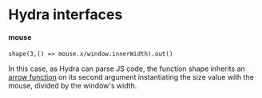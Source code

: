 # Hydra interfaces

#### mouse

```
shape(3,() => mouse.x/window.innerWidth).out()
```

In this case, as Hydra can parse JS code, the function shape inherits an [arrow function](js-functions.md) on its second argument instantiating the size value with the mouse, divided by the window's width.&#x20;
